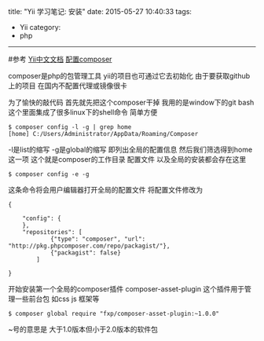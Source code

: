 title: "Yii 学习笔记: 安装"
date: 2015-05-27 10:40:33
tags: 
- Yii
category:
- php
---

#参考
[Yii中文文档](http://www.yiichina.com/doc/guide/2.0/start-installation)
[配置composer](http://xrong.net/2014/09/20/%E5%9B%BD%E5%86%85%E4%BD%BF%E7%94%A8composer%E7%9A%84%E6%AD%A3%E7%A1%AE%E5%A7%BF%E5%8A%BF/)

composer是php的包管理工具 yii的项目也可通过它去初始化 由于要获取github上的项目 在国内不配置代理或镜像很卡 

为了愉快的敲代码 首先就先把这个composer干掉
我用的是window下的git bash 这个里面集成了很多linux下的shell命令 简单方便
```
$ composer config -l -g | grep home
[home] C:/Users/Administrator/AppData/Roaming/Composer
```
-l是list的缩写 -g是global的缩写 即列出全局的配置信息 然后我们筛选得到home这一项 这个就是composer的工作目录 配置文件 以及全局的安装都会存在这里

```
$ composer config -e -g 
```
这条命令将会用户编辑器打开全局的配置文件 
将配置文件修改为
```
{
    
	"config": {
	},
	"repositories": [
        	{"type": "composer", "url": "http://pkg.phpcomposer.com/repo/packagist/"},
        	{"packagist": false}
    	]

}

```

开始安装第一个全局的composer插件 composer-asset-plugin 这个插件用于管理一些前台包 如css js  框架等

```
$ composer global require "fxp/composer-asset-plugin:~1.0.0"
```
~号的意思是 大于1.0版本但小于2.0版本的软件包
